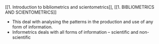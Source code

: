 [[1. Introduction to bibliometrics and scientometrics]], [[1. BIBLIOMETRICS AND SCIENTOMETRICS]]
- This deal with analysing the patterns in the production and use of any form of information. 
- Informetrics deals with all forms of information – scientific and non-scientific